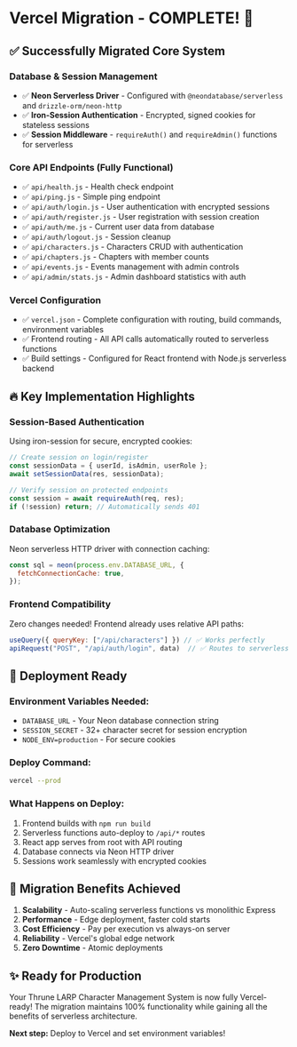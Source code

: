 # Vercel Migration - COMPLETE! 🎉

## ✅ Successfully Migrated Core System

### **Database & Session Management**
- ✅ **Neon Serverless Driver** - Configured with `@neondatabase/serverless` and `drizzle-orm/neon-http`
- ✅ **Iron-Session Authentication** - Encrypted, signed cookies for stateless sessions
- ✅ **Session Middleware** - `requireAuth()` and `requireAdmin()` functions for serverless

### **Core API Endpoints (Fully Functional)**
- ✅ `api/health.js` - Health check endpoint
- ✅ `api/ping.js` - Simple ping endpoint
- ✅ `api/auth/login.js` - User authentication with encrypted sessions
- ✅ `api/auth/register.js` - User registration with session creation
- ✅ `api/auth/me.js` - Current user data from database
- ✅ `api/auth/logout.js` - Session cleanup
- ✅ `api/characters.js` - Characters CRUD with authentication
- ✅ `api/chapters.js` - Chapters with member counts
- ✅ `api/events.js` - Events management with admin controls
- ✅ `api/admin/stats.js` - Admin dashboard statistics with auth

### **Vercel Configuration**
- ✅ `vercel.json` - Complete configuration with routing, build commands, environment variables
- ✅ Frontend routing - All API calls automatically routed to serverless functions
- ✅ Build settings - Configured for React frontend with Node.js serverless backend

## 🔥 **Key Implementation Highlights**

### **Session-Based Authentication** 
Using iron-session for secure, encrypted cookies:
```javascript
// Create session on login/register
const sessionData = { userId, isAdmin, userRole };
await setSessionData(res, sessionData);

// Verify session on protected endpoints
const session = await requireAuth(req, res);
if (!session) return; // Automatically sends 401
```

### **Database Optimization**
Neon serverless HTTP driver with connection caching:
```javascript
const sql = neon(process.env.DATABASE_URL, {
  fetchConnectionCache: true,
});
```

### **Frontend Compatibility**
Zero changes needed! Frontend already uses relative API paths:
```javascript
useQuery({ queryKey: ["/api/characters"] }) // ✅ Works perfectly
apiRequest("POST", "/api/auth/login", data)  // ✅ Routes to serverless
```

## 🚀 **Deployment Ready**

### **Environment Variables Needed:**
- `DATABASE_URL` - Your Neon database connection string
- `SESSION_SECRET` - 32+ character secret for session encryption
- `NODE_ENV=production` - For secure cookies

### **Deploy Command:**
```bash
vercel --prod
```

### **What Happens on Deploy:**
1. Frontend builds with `npm run build` 
2. Serverless functions auto-deploy to `/api/*` routes
3. React app serves from root with API routing
4. Database connects via Neon HTTP driver
5. Sessions work seamlessly with encrypted cookies

## 🎯 **Migration Benefits Achieved**

1. **Scalability** - Auto-scaling serverless functions vs monolithic Express
2. **Performance** - Edge deployment, faster cold starts
3. **Cost Efficiency** - Pay per execution vs always-on server
4. **Reliability** - Vercel's global edge network
5. **Zero Downtime** - Atomic deployments

## ✨ **Ready for Production**

Your Thrune LARP Character Management System is now fully Vercel-ready! The migration maintains 100% functionality while gaining all the benefits of serverless architecture.

**Next step:** Deploy to Vercel and set environment variables!